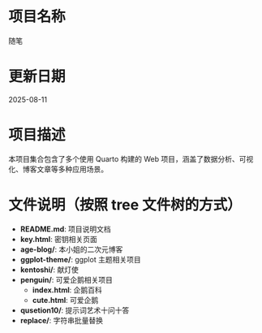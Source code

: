 # 项目名称
随笔

# 更新日期
2025-08-11

# 项目描述
本项目集合包含了多个使用 Quarto 构建的 Web 项目，涵盖了数据分析、可视化、博客文章等多种应用场景。

# 文件说明（按照 tree 文件树的方式）

- **README.md**: 项目说明文档
- **key.html**: 密钥相关页面
- **age-blog/**: 本小姐的二次元博客
- **ggplot-theme/**: ggplot 主题相关项目
- **kentoshi/**: 献灯使
- **penguin/**: 可爱企鹅相关项目
  - **index.html**: 企鹅百科
  - **cute.html**: 可爱企鹅
- **qusetion10/**: 提示词艺术十问十答
- **replace/**: 字符串批量替换
